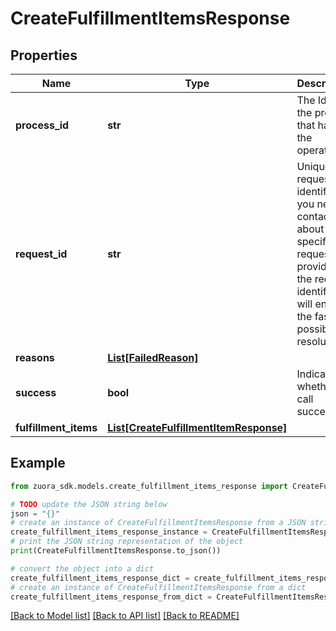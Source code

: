 # CreateFulfillmentItemsResponse


## Properties

Name | Type | Description | Notes
------------ | ------------- | ------------- | -------------
**process_id** | **str** | The Id of the process that handle the operation.  | [optional] 
**request_id** | **str** | Unique request identifier. If you need to contact us about a specific request, providing the request identifier will ensure the fastest possible resolution.  | [optional] 
**reasons** | [**List[FailedReason]**](FailedReason.md) |  | [optional] 
**success** | **bool** | Indicates whether the call succeeded.  | [optional] 
**fulfillment_items** | [**List[CreateFulfillmentItemResponse]**](CreateFulfillmentItemResponse.md) |  | [optional] 

## Example

```python
from zuora_sdk.models.create_fulfillment_items_response import CreateFulfillmentItemsResponse

# TODO update the JSON string below
json = "{}"
# create an instance of CreateFulfillmentItemsResponse from a JSON string
create_fulfillment_items_response_instance = CreateFulfillmentItemsResponse.from_json(json)
# print the JSON string representation of the object
print(CreateFulfillmentItemsResponse.to_json())

# convert the object into a dict
create_fulfillment_items_response_dict = create_fulfillment_items_response_instance.to_dict()
# create an instance of CreateFulfillmentItemsResponse from a dict
create_fulfillment_items_response_from_dict = CreateFulfillmentItemsResponse.from_dict(create_fulfillment_items_response_dict)
```
[[Back to Model list]](../README.md#documentation-for-models) [[Back to API list]](../README.md#documentation-for-api-endpoints) [[Back to README]](../README.md)


